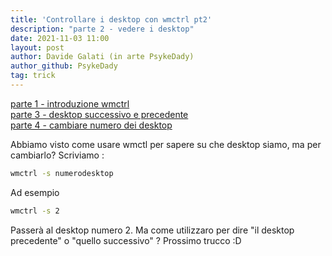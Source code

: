 ```yaml
---
title: 'Controllare i desktop con wmctrl pt2'
description: "parte 2 - vedere i desktop"
date: 2021-11-03 11:00
layout: post
author: Davide Galati (in arte PsykeDady)
author_github: PsykeDady
tag: trick
---
```


[parte 1 - introduzione wmctrl](https://feed.linuxpeople.org/posts/wmctrl-desktop-pt1)  
[parte 3 - desktop successivo e precedente](https://feed.linuxpeople.org/posts/wmctrl-desktop-pt3)  
[parte 4 - cambiare numero dei desktop](https://feed.linuxpeople.org/posts/wmctrl-desktop-pt4)  


Abbiamo visto come usare wmctl per sapere su che desktop siamo, ma per cambiarlo? 
Scriviamo :
```bash
wmctrl -s numerodesktop 
```
Ad esempio 
```bash
wmctrl -s 2 
```
Passerà al desktop numero 2. Ma come utilizzaro per dire "il desktop precedente" o "quello successivo" ? 
Prossimo trucco :D
